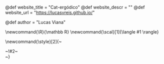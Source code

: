 <!-----------------------------------------------------
Add here global page variables to use throughout your
website.
The website_* must be defined for the RSS to work
------------------------------------------------------->
@def website_title = "Cat-ergódico"
@def website_descr = ""
@def website_url   = "https://lucasvreis.github.io/"

@def author = "Lucas Viana"

<!-----------------------------------------------------
Add here global latex commands to use throughout your
pages. It can be math commands but does not need to be.
For instance:
* \newcommand{\phrase}{This is a long phrase to copy.}
------------------------------------------------------->
\newcommand{\R}{\mathbb R}
\newcommand{\scal}[1]{\langle #1 \rangle}


<!-- Put a box around something and pass some css styling to the box
(useful for images for instance) e.g. :
\style{width:80%;}{![](path/to/img.png)} -->
\newcommand{\style}[2]{~~~<div style="!#1;margin-left:auto;margin-right:auto;">~~~!#2~~~</div>~~~}
